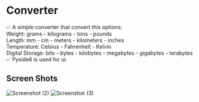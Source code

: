 # Converter
✅ A simple converter that convert this options:\
Weight: grams - kilograms - tons - pounds\
Length: mm - cm - meters - kilometers - inches\
Temperature: Celsius - Fahrenheit - Kelvin\
Digital Storage: bits - bytes - kilobytes - megabytes - gigabytes - terabytes\
✅ Pyside6 is used for ui.
## Screen Shots
![Screenshot (2)](https://user-images.githubusercontent.com/88179607/137156004-cd982dc5-136f-46da-95e0-4eea4ce09e1f.png)
![Screenshot (3)](https://user-images.githubusercontent.com/88179607/137156008-25b54611-a85f-49b9-bbab-1b3f92a6b951.png)
